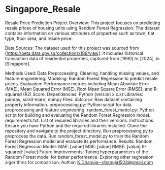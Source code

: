 # Singapore_Resale
Resale Price Prediction Project
Overview:
This project focuses on predicting resale prices of housing units using Random Forest Regression. The dataset contains information on various attributes of properties such as town, flat type, floor area, and resale price.

Data Sources:
The dataset used for this project was sourced from [https://beta.data.gov.sg/collections/189/view]. It includes historical transaction data of residential properties, captured from [1990] to [2024], in [Singapore].

Methods Used:
Data Preprocessing: Cleaning, handling missing values, and feature engineering.
Modeling: Random Forest Regression to predict resale prices.
Evaluation: Performance metrics including Mean Absolute Error (MAE), Mean Squared Error (MSE), Root Mean Square Error (RMSE), and R-squared (R2) Score.
Dependencies:
Python (version x.x.x)
Libraries: pandas, scikit-learn, numpy
Files:
data.csv: Raw dataset containing property information.
preprocessing.py: Python script for data preprocessing and feature engineering.
random_forest_model.py: Python script for building and evaluating the Random Forest Regression model.
requirements.txt: List of required libraries and their versions.
Instructions:
Ensure you have Python and the required libraries installed.
Clone the repository and navigate to the project directory.
Run preprocessing.py to preprocess the data.
Run random_forest_model.py to train the Random Forest Regression model and evaluate its performance.
Results:
Random Forest Regression Model:
MAE: [value]
MSE: [value]
RMSE: [value]
R-squared: [value]
Future Improvements:
Tuning hyperparameters of the Random Forest model for better performance.
Exploring other regression algorithms for comparison.
Author:
K.Dhanuja--dhanuja1503@gmail.com
